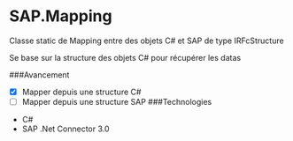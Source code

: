 SAP.Mapping
===========

Classe static de Mapping entre des objets C# et SAP de type IRFcStructure 

Se base sur la structure des objets C# pour récupérer les datas

###Avancement
- [x] Mapper depuis une structure C#
- [ ] Mapper depuis une structure SAP
###Technologies
- C#
- SAP .Net Connector 3.0
